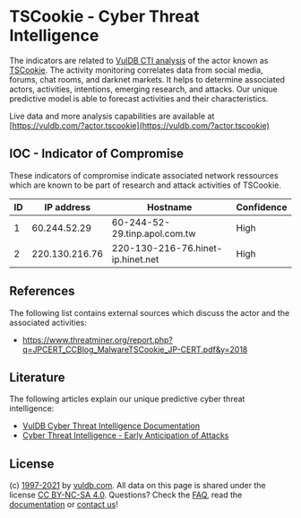 # TSCookie - Cyber Threat Intelligence

The indicators are related to [VulDB CTI analysis](https://vuldb.com/?doc.cti) of the actor known as [TSCookie](https://vuldb.com/?actor.tscookie). The activity monitoring correlates data from social media, forums, chat rooms, and darknet markets. It helps to determine associated actors, activities, intentions, emerging research, and attacks. Our unique predictive model is able to forecast activities and their characteristics.

Live data and more analysis capabilities are available at [https://vuldb.com/?actor.tscookie](https://vuldb.com/?actor.tscookie)

## IOC - Indicator of Compromise

These indicators of compromise indicate associated network ressources which are known to be part of research and attack activities of TSCookie.

ID | IP address | Hostname | Confidence
-- | ---------- | -------- | ----------
1 | 60.244.52.29 | 60-244-52-29.tinp.apol.com.tw | High
2 | 220.130.216.76 | 220-130-216-76.hinet-ip.hinet.net | High

## References

The following list contains external sources which discuss the actor and the associated activities:

* https://www.threatminer.org/report.php?q=JPCERT_CCBlog_MalwareTSCookie_JP-CERT.pdf&y=2018

## Literature

The following articles explain our unique predictive cyber threat intelligence:

* [VulDB Cyber Threat Intelligence Documentation](https://vuldb.com/?doc.cti)
* [Cyber Threat Intelligence - Early Anticipation of Attacks](https://www.scip.ch/en/?labs.20201022)

## License

(c) [1997-2021](https://vuldb.com/?doc.changelog) by [vuldb.com](https://vuldb.com/?doc.about). All data on this page is shared under the license [CC BY-NC-SA 4.0](https://creativecommons.org/licenses/by-nc-sa/4.0/). Questions? Check the [FAQ](https://vuldb.com/?doc.faq), read the [documentation](https://vuldb.com/?doc) or [contact us](https://vuldb.com/?contact)!
